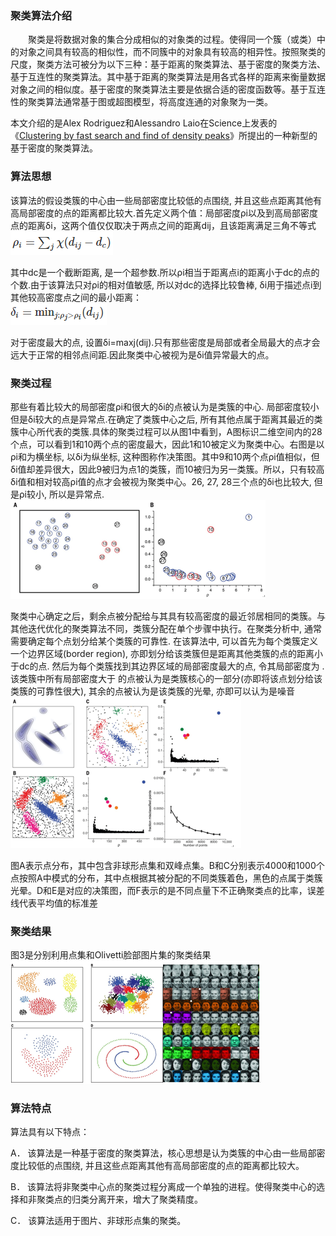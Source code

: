 <!-- ---
title: 《Clustering by fast search and find of density peaks》阅读
date: 2016-11-20 
tags: 算法, 文本分类
--- -->


### 聚类算法介绍

　　聚类是将数据对象的集合分成相似的对象类的过程。使得同一个簇（或类）中的对象之间具有较高的相似性，而不同簇中的对象具有较高的相异性。按照聚类的尺度，聚类方法可被分为以下三种：基于距离的聚类算法、基于密度的聚类方法、基于互连性的聚类算法。其中基于距离的聚类算法是用各式各样的距离来衡量数据对象之间的相似度。基于密度的聚类算法主要是依据合适的密度函数等。基于互连性的聚类算法通常基于图或超图模型，将高度连通的对象聚为一类。 

本文介绍的是Alex Rodriguez和Alessandro Laio在Science上发表的《[Clustering by fast search and find of density peaks](http://science.sciencemag.org/content/344/6191/1492)》所提出的一种新型的基于密度的聚类算法。

### 算法思想

该算法的假设类簇的中心由一些局部密度比较低的点围绕, 并且这些点距离其他有高局部密度的点的距离都比较大.首先定义两个值：局部密度ρi以及到高局部密度点的距离δi，这两个值仅仅取决于两点之间的距离dij，且该距离满足三角不等式        
![](../images/2016-11-20/image1.png)         

其中dc是一个截断距离, 是一个超参数.所以ρi相当于距离点i的距离小于dc的点的个数.由于该算法只对ρi的相对值敏感, 
所以对dc的选择比较鲁棒, δi用于描述点i到其他较高密度点之间的最小距离：  
![](../images/2016-11-20/image2.png)    

对于密度最大的点, 设置δi=maxj(dij).只有那些密度是局部或者全局最大的点才会远大于正常的相邻点间距.因此聚类中心被视为是δi值异常最大的点。

### 聚类过程

那些有着比较大的局部密度ρi和很大的δi的点被认为是类簇的中心. 局部密度较小但是δi较大的点是异常点.在确定了类簇中心之后, 所有其他点属于距离其最近的类簇中心所代表的类簇.具体的聚类过程可以从图1中看到，A图标识二维空间内的28个点，可以看到1和10两个点的密度最大，因此1和10被定义为聚类中心。右图是以ρi和为横坐标, 以δi为纵坐标, 这种图称作决策图。其中9和10两个点ρi值相似，但δi值却差异很大，因此9被归为点1的类簇，而10被归为另一类簇。所以，只有较高δi值和相对较高ρi值的点才会被视为聚类中心。26, 27, 28三个点的δi也比较大, 但是ρi较小, 所以是异常点.
![](../images/2016-11-20/image3.png)    

聚类中心确定之后，剩余点被分配给与其具有较高密度的最近邻居相同的类簇。与其他迭代优化的聚类算法不同，类簇分配在单个步骤中执行。在聚类分析中, 通常需要确定每个点划分给某个类簇的可靠性. 在该算法中, 可以首先为每个类簇定义一个边界区域(border region), 亦即划分给该类簇但是距离其他类簇的点的距离小于dc的点. 然后为每个类簇找到其边界区域的局部密度最大的点, 令其局部密度为  . 该类簇中所有局部密度大于  的点被认为是类簇核心的一部分(亦即将该点划分给该类簇的可靠性很大), 其余的点被认为是该类簇的光晕, 亦即可以认为是噪音
![](../images/2016-11-20/image4.png) 

图A表示点分布，其中包含非球形点集和双峰点集。B和C分别表示4000和1000个点按照A中模式的分布，其中点根据其被分配的不同类簇着色，黑色的点属于类簇光晕。D和E是对应的决策图，而F表示的是不同点量下不正确聚类点的比率，误差线代表平均值的标准差

### 聚类结果

图3是分别利用点集和Olivetti脸部图片集的聚类结果
![](../images/2016-11-20/image5.png) 

### 算法特点

算法具有以下特点：

A．	该算法是一种基于密度的聚类算法，核心思想是认为类簇的中心由一些局部密度比较低的点围绕, 并且这些点距离其他有高局部密度的点的距离都比较大。

B．	该算法将非聚类中心点的聚类过程分离成一个单独的进程。使得聚类中心的选择和非聚类点的归类分离开来，增大了聚类精度。

C．	该算法适用于图片、非球形点集的聚类。            
            


